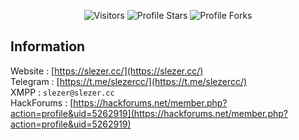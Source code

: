 <p align="center"><img src="https://gpvc.arturio.dev/slezercc" alt="Visitors"></a>
<img src="https://img.shields.io/badge/dynamic/json?&label=Total%20Stars&color=bb2527&style=flat&style=for-the-badge&query=%24.stars&url=https://api.github-star-counter.workers.dev/user/slezercc" alt="Profile Stars"></a>
<img src="https://img.shields.io/badge/dynamic/json?&label=Total%20Forks&color=bb2527&style=flat&style=for-the-badge&query=%24.forks&url=https://api.github-star-counter.workers.dev/user/slezercc" alt="Profile Forks">
</a>
</p>

## Information
 Website : [https://slezer.cc/](https://slezer.cc/)  
 Telegram : [https://t.me/slezercc/](https://t.me/slezercc/)  
 XMPP : `slezer@slezer.cc`  
 HackForums : [https://hackforums.net/member.php?action=profile&uid=5262919](https://hackforums.net/member.php?action=profile&uid=5262919)  
</p>
